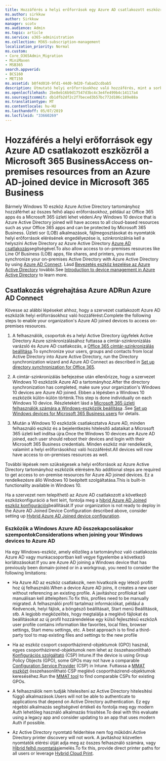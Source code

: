 ```yaml
---
title: Hozzáférés a helyi erőforrások egy Azure AD csatlakozott eszközről a Microsoft 365 Business
ms.author: sirkkuw
author: Sirkkuw
manager: scotv
ms.audience: Admin
ms.topic: article
ms.service: o365-administration
ms.collection: M365-subscription-management
localization_priority: Normal
ms.custom:
- Core_O365Admin_Migration
- MiniMaven
- MSB365
search.appverid:
- BCS160
- MET150
ms.assetid: b0f4d010-9fd1-44d0-9d20-fabad2cdbab5
description: Útmutató helyi erőforrásokhoz való hozzáférés, mint a sorban az üzleti alkalmazások, fájlmegosztásokat és Azure Active Directoryból nyomtatókat csatlakozott Windows 10 eszköz.
ms.openlocfilehash: 2be8eb16b9d17547d3bc4c3e4fe499b4c14117a4
ms.sourcegitcommit: db1dfb2df2c2f7beced3b57bc772d106c189e88a
ms.translationtype: MT
ms.contentlocale: hu-HU
ms.lasthandoff: 05/07/2019
ms.locfileid: "33660269"
---
```

# <a name="access-on-premises-resources-from-an-azure-ad-joined-device-in-microsoft-365-business"></a><span data-ttu-id="6f12a-103">Hozzáférés a helyi erőforrások egy Azure AD csatlakozott eszközről a Microsoft 365 Business</span><span class="sxs-lookup"><span data-stu-id="6f12a-103">Access on-premises resources from an Azure AD-joined device in Microsoft 365 Business</span></span>

<span data-ttu-id="6f12a-104">Bármely Windows 10 eszköz Azure Active Directory tartományhoz hozzáférhet az összes felhő alapú erőforrásokhoz, például az Office 365 apps és a Microsoft 365 üzleti lehet védeni.</span><span class="sxs-lookup"><span data-stu-id="6f12a-104">Any Windows 10 device that is Azure Active Directory joined will have access to all cloud-based resources such as your Office 365 apps and can be protected by Microsoft 365 Business.</span></span> <span data-ttu-id="6f12a-105">Üzleti sor (LOB) alkalmazások, fájlmegosztásokat és nyomtatók helyi erőforrások elérésének engedélyezése is, szinkronizálnia kell a helyszíni Active Directory az Azure Active Directory [Azure AD csatlakozás](https://docs.microsoft.com/en-us/azure/active-directory/connect/active-directory-aadconnect)segítségével.</span><span class="sxs-lookup"><span data-stu-id="6f12a-105">To also allow access to on-premises resources like Line Of Business (LOB) apps, file shares, and printers, you must synchronize your on-premises Active Directory with Azure Active Directory by using [Azure AD Connect](https://docs.microsoft.com/en-us/azure/active-directory/connect/active-directory-aadconnect).</span></span> <span data-ttu-id="6f12a-106">Lásd [Bevezetés eszköz kezelése az Azure Active Directory](https://docs.microsoft.com/en-us/azure/active-directory/device-management-introduction) további.</span><span class="sxs-lookup"><span data-stu-id="6f12a-106">See [Introduction to device management in Azure Active Directory](https://docs.microsoft.com/en-us/azure/active-directory/device-management-introduction) to learn more.</span></span> 
  
## <a name="run-azure-ad-connect"></a><span data-ttu-id="6f12a-107">Csatlakozás végrehajtása Azure AD</span><span class="sxs-lookup"><span data-stu-id="6f12a-107">Run Azure AD Connect</span></span>

<span data-ttu-id="6f12a-108">Kövesse az alábbi lépéseket ahhoz, hogy a szervezet csatlakozott Azure AD eszközök helyi erőforrásokhoz való hozzáférést.</span><span class="sxs-lookup"><span data-stu-id="6f12a-108">Complete the following steps to enable your organization's Azure AD joined devices to access on-premises resources.</span></span>
  
1. <span data-ttu-id="6f12a-109">A felhasználók, csoportok és a helyi Active Directory ügyfelek Active Directory Azure szinkronizálásához futtassa a címtár-szinkronizálás varázsló és Azure AD csatlakozás, a [Office 365 címtár-szinkronizálás beállítása](https://support.office.com/article/1b3b5318-6977-42ed-b5c7-96fa74b08846).</span><span class="sxs-lookup"><span data-stu-id="6f12a-109">To synchronize your users, groups and contacts from local Active Directory into Azure Active Directory, run the Directory synchronization wizard and Azure AD Connect as described in [Set up directory synchronization for Office 365](https://support.office.com/article/1b3b5318-6977-42ed-b5c7-96fa74b08846).</span></span>
    
2. <span data-ttu-id="6f12a-110">A címtár-szinkronizálás befejezése után ellenőrizze, hogy a szervezet Windows 10 eszközök Azure AD a tartományhoz.</span><span class="sxs-lookup"><span data-stu-id="6f12a-110">After the directory synchronization has completed, make sure your organization's Windows 10 devices are Azure AD joined.</span></span> <span data-ttu-id="6f12a-111">Ebben a lépésben a Windows 10 eszközök külön-külön történik.</span><span class="sxs-lookup"><span data-stu-id="6f12a-111">This step is done individually on each Windows 10 device.</span></span> <span data-ttu-id="6f12a-112">Részletekért lásd a [Microsoft 365 üzleti felhasználók számára a Windows-eszközök beállítása](set-up-windows-devices.md) .</span><span class="sxs-lookup"><span data-stu-id="6f12a-112">See [Set up Windows devices for Microsoft 365 Business users](set-up-windows-devices.md) for details.</span></span> 
    
3. <span data-ttu-id="6f12a-113">Miután a Windows 10 eszközök csatlakoztatva Azure AD, minden felhasználó eszköz és a bejelentkezés hitelesítő adataikat a Microsoft 365 üzleti kell indítsa újra.</span><span class="sxs-lookup"><span data-stu-id="6f12a-113">Once the Windows 10 devices are Azure AD joined, each user should reboot their devices and login with their Microsoft 365 Business credentials.</span></span> <span data-ttu-id="6f12a-114">Minden eszköz már rendelkezik, valamint a helyi erőforrásokhoz való hozzáférést.</span><span class="sxs-lookup"><span data-stu-id="6f12a-114">All devices will now have access to on-premises resources as well.</span></span>
    
<span data-ttu-id="6f12a-115">További lépések nem szükségesek a helyi erőforrások az Azure Active Directory tartományhoz eszközök elérésére.</span><span class="sxs-lookup"><span data-stu-id="6f12a-115">No additional steps are required to get access to on-premise resources for Azure AD joined devices.</span></span> <span data-ttu-id="6f12a-116">Ez a rendelkezésre álló Windows 10 beépített szolgáltatása.</span><span class="sxs-lookup"><span data-stu-id="6f12a-116">This is built-in functionality available in Windows 10.</span></span> 
  
<span data-ttu-id="6f12a-117">Ha a szervezet nem telepíthető az Azure AD csatlakozott a következő eszközkonfiguráció a fent leírt, fontolja meg a [hibrid Azure AD Joined eszköz konfigurációs](manage-windows-devices.md)beállítását.</span><span class="sxs-lookup"><span data-stu-id="6f12a-117">If your organization is not ready to deploy in the Azure AD Joined Device Configuration described above, consider setting up [Hybrid Azure AD Joined device configuration](manage-windows-devices.md).</span></span>
  
### <a name="considerations-when-joining-your-windows-devices-to-azure-ad"></a><span data-ttu-id="6f12a-118">Eszközök a Windows Azure AD összekapcsolásakor szempontok</span><span class="sxs-lookup"><span data-stu-id="6f12a-118">Considerations when joining your Windows devices to Azure AD</span></span>

<span data-ttu-id="6f12a-119">Ha egy Windows-eszköz, amely előzőleg a tartományhoz való csatlakozás Azure AD vagy munkacsoportban kell vegye figyelembe a következő korlátozásokat:</span><span class="sxs-lookup"><span data-stu-id="6f12a-119">If you are Azure AD joining a Windows device that has previously been domain-joined or in a workgroup, you need to consider the following limitations:</span></span>
  
- <span data-ttu-id="6f12a-120">Ha Azure AD az eszköz csatlakozik, nem hivatkozik egy létező profilt hoz új felhasználó.</span><span class="sxs-lookup"><span data-stu-id="6f12a-120">When a device Azure AD joins, it creates a new user without referencing an existing profile.</span></span> <span data-ttu-id="6f12a-121">A javításhoz profilokat kell manuálisan kell áttelepíteni.</span><span class="sxs-lookup"><span data-stu-id="6f12a-121">To fix this, profiles need to be manually migrated.</span></span> <span data-ttu-id="6f12a-122">A felhasználói profil tartalmaz információkat, például a Kedvencek, helyi fájlok, a böngésző beállításait, Start menü Beállítások, stb. A legjobb megközelítés, hogy megtalálja a meglévő fájlokat és beállításokat az új profil hozzárendelése egy külső fejlesztésű eszköz</span><span class="sxs-lookup"><span data-stu-id="6f12a-122">A user profile contains information like favorites, local files, browser settings, Start menu settings, etc. A best approach is to find a third-party tool to map existing files and settings to the new profile</span></span>

- <span data-ttu-id="6f12a-123">Ha az eszköz csoport csoportházirend-objektumok (GPO) használ, egyes csoportházirend-objektumok nem lehet az összehasonlítható [Konfigurációs szolgáltató](https://docs.microsoft.com/windows/configuration/provisioning-packages/how-it-pros-can-use-configuration-service-providers) (CSP) Intune.</span><span class="sxs-lookup"><span data-stu-id="6f12a-123">If the device is using Group Policy Objects (GPO), some GPOs may not have a comparable [Configuration Service Provider](https://docs.microsoft.com/windows/configuration/provisioning-packages/how-it-pros-can-use-configuration-service-providers) (CSP) in Intune.</span></span> <span data-ttu-id="6f12a-124">Futtassa a [MMAT eszközt](https://www.microsoft.com/download/details.aspx?id=45520) összehasonlítható CSP meglévő csoportházirend-objektumok kereséséhez.</span><span class="sxs-lookup"><span data-stu-id="6f12a-124">Run the [MMAT tool](https://www.microsoft.com/download/details.aspx?id=45520) to find comparable CSPs for existing GPOs.</span></span>

- <span data-ttu-id="6f12a-125">A felhasználók nem tudják hitelesíteni az Active Directory hitelesítési függő alkalmazások.</span><span class="sxs-lookup"><span data-stu-id="6f12a-125">Users will not be able to authenticate to applications that depend on Active Directory authentication.</span></span> <span data-ttu-id="6f12a-126">Ez egy régebbi alkalmazás segítségével értékeli és fontolja meg egy modern Auth lehetőleg használó alkalmazás frissítése.</span><span class="sxs-lookup"><span data-stu-id="6f12a-126">To deal with this evaluate using a legacy app and consider updating to an app that uses modern Auth if possible.</span></span>

- <span data-ttu-id="6f12a-127">Az Active Directory nyomtató felderítése nem fog működni.</span><span class="sxs-lookup"><span data-stu-id="6f12a-127">Active Directory printer discovery will not work.</span></span> <span data-ttu-id="6f12a-128">A javításhoz közvetlen nyomtatók elérési útját adja meg az összes felhasználó számára, vagy [Hibrid felhő nyomtatási](https://docs.microsoft.com/windows-server/administration/hybrid-cloud-print/hybrid-cloud-print-deploy)emelés.</span><span class="sxs-lookup"><span data-stu-id="6f12a-128">To fix this, provide direct printer paths for all users or leverage [Hybrid Cloud Print](https://docs.microsoft.com/windows-server/administration/hybrid-cloud-print/hybrid-cloud-print-deploy).</span></span>
